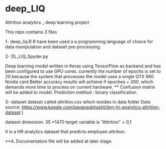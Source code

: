 # deep_LIQ
Attrition analytics _ deep learning project

This repo contains 3 files 

1- deep_liq.R 
R have been used a a programming language of choice for data manipulation and dataset pre-processing. 

2- DL_LIQ_Spyder.py

Deep learning model written in Keras using TensorFlow as backend and has been configured to use GPU cores. 
currently the number of epochs is set to 20 because the system that processes the model uses a single GTX 960 Nvidia card
Better accuracy results will achieve if epoches = 200. which demands more time to process on current hardware.
** Confusion matrix will be added to model.
Prediction method : binary classification


3- dataset 
dataset called attrition.csv which resides in data folder
Data source: https://www.kaggle.com/pavansubhasht/ibm-hr-analytics-attrition-dataset.)

dataset dimension:  35 *1470 
target variable is "Attrition" = 0,1


It is a HR analytics dataset that predicts employee attrition. 

**4. Documentation file will be added at later stage. 
